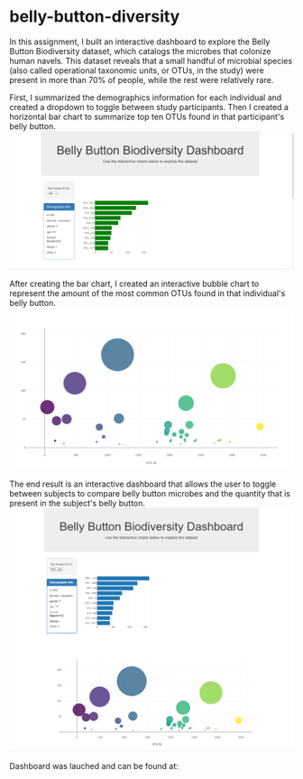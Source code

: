 # belly-button-diversity

In this assignment, I built an interactive dashboard to explore the Belly Button Biodiversity dataset, which catalogs the microbes that colonize human navels.
This dataset reveals that a small handful of microbial species (also called operational taxonomic units, or OTUs, in the study) were present in more than 70% of people, while the rest were relatively rare.

First, I summarized the demographics information for each individual and created a dropdown to toggle between study participants. Then I created a horizontal bar chart to summarize top ten OTUs found in that participant's belly button. 
![](Images/belly_button_1.PNG)

After creating the bar chart, I created an interactive bubble chart to represent the amount of the most common OTUs found in that individual's belly button.
![](Images/belly_button_chart.png)

The end result is an interactive dashboard that allows the user to toggle between subjects to compare belly button microbes and the quantity that is present in the subject's belly button.
![](Images/dashboard_whole.PNG)

Dashboard was lauched and can be found at: 
